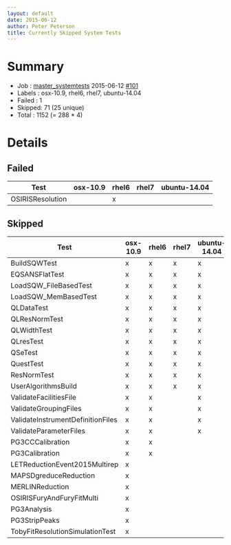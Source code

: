 ```yaml
---
layout: default
date: 2015-06-12
author: Peter Peterson
title: Currently Skipped System Tests
---
```

Summary
=======

* Job    : [master_systemtests](http://builds.mantidproject.org/job/master_systemtests/) 2015-06-12 [#101](http://builds.mantidproject.org/job/master_systemtests/101/)
* Labels : osx-10.9, rhel6, rhel7, ubuntu-14.04
* Failed : 1
* Skipped: 71 (25 unique)
* Total  : 1152 (= 288 * 4)

Details
=======

Failed
------

| Test              | osx-10.9 | rhel6 | rhel7 | ubuntu-14.04 |
|-------------------|----------|-------|-------|--------------|
| OSIRISResolution  |          |   x   |       |              |

Skipped
-------

| Test                               | osx-10.9 | rhel6 | rhel7 | ubuntu-14.04 |
|------------------------------------|----------|-------|-------|--------------|
| BuildSQWTest                       |     x    |   x   |   x   |       x      |
| EQSANSFlatTest                     |     x    |   x   |   x   |       x      |
| LoadSQW_FileBasedTest              |     x    |   x   |   x   |       x      |
| LoadSQW_MemBasedTest               |     x    |   x   |   x   |       x      |
| QLDataTest                         |     x    |   x   |   x   |       x      |
| QLResNormTest                      |     x    |   x   |   x   |       x      |
| QLWidthTest                        |     x    |   x   |   x   |       x      |
| QLresTest                          |     x    |   x   |   x   |       x      |
| QSeTest                            |     x    |   x   |   x   |       x      |
| QuestTest                          |     x    |   x   |   x   |       x      |
| ResNormTest                        |     x    |   x   |   x   |       x      |
| UserAlgorithmsBuild                |     x    |   x   |   x   |       x      |
| ValidateFacilitiesFile             |     x    |   x   |       |       x      |
| ValidateGroupingFiles              |     x    |   x   |       |       x      |
| ValidateInstrumentDefinitionFiles  |     x    |   x   |       |       x      |
| ValidateParameterFiles             |     x    |   x   |       |       x      |
| PG3CCCalibration                   |     x    |   x   |       |              |
| PG3Calibration                     |     x    |   x   |       |              |
| LETReductionEvent2015Multirep      |     x    |       |       |              |
| MAPSDgreduceReduction              |     x    |       |       |              |
| MERLINReduction                    |     x    |       |       |              |
| OSIRISFuryAndFuryFitMulti          |     x    |       |       |              |
| PG3Analysis                        |     x    |       |       |              |
| PG3StripPeaks                      |     x    |       |       |              |
| TobyFitResolutionSimulationTest    |     x    |       |       |              |

